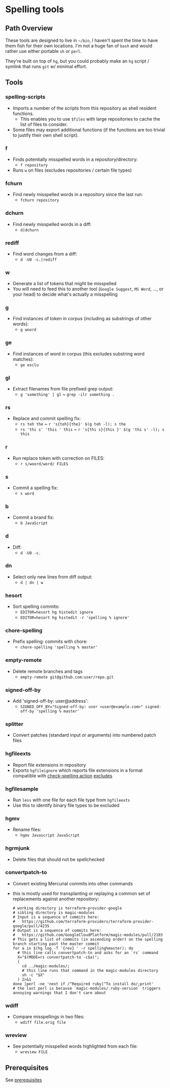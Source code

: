 # Spelling tools

## Path Overview

These tools are designed to live in `~/bin`, I haven't spent the time to have
them fish for their own locations. I'm not a huge fan of `bash` and would rather
use either portable `sh` or `perl`.

They're built on top of `hg`, but you could probably make an `hg`
script / symlink that runs `git` w/ minimal effort.

## Tools

### spelling-scripts
- Imports a number of the scripts from this repository as shell
  resident functions.
  - This enables you to use `$files` with large repositories to
    cache the list of files to consider.
- Some files may export additional functions (if the functions
  are too trivial to justify their own shell script).

### f

- Finds potentially misspelled words in a repository/directory:
  * `f repository`
- Runs `w` on files (excludes repositories / certain file types)

### fchurn

- Find newly misspelled words in a repository since the last run:
  * `fchurn repository`

### dchurn

- Find newly misspelled words in a diff:
  * `d|dchurn`

### rediff

- Find word changes from a diff:
  * `d -U0 -c.|rediff`

### w

- Generate a list of tokens that might be misspelled
- You will need to feed this to another tool (`Google Suggest`, `MS Word`, ..., or
  your head) to decide what's actually a misspelling

### g

- Find instances of token in corpus (including as substrings of other words):
  * `g woord`

### ge

- Find instances of word in corpus (this excludes substring word matches):
  * `ge exclu`

### gl

- Extract filenames from file prefixed grep output:
  * `g 'something' | gl` ~ `grep -ilr something . `

### rs

- Replace and commit spelling fix:
  * `rs teh the` ~ `r 's{teh}{the}' $(g teh -l); s the`
  * `rs 'thi s' 'this ' this` ~ `r 's{thi s}{this }' $(g 'thi s' -l); s this`

### r

- Run replace token with correction on FILES:
  * `r s/woord/word/ FILES`

### s

- Commit a spelling fix:
  * `s word`

### b

- Commit a brand fix:
  * `b JavaScript`

### d

- Diff:
  * `d -U0 -c.`

### dn

- Select only new lines from diff output:
  * `d | dn | w`

### hesort

- Sort spelling commits:
  * `EDITOR=hesort hg histedit ignore`
  * `EDITOR=hesort hg histedit -r 'spelling % ignore'`

### chore-spelling

- Prefix spelling: commits with chore:
  * `chore-spelling 'spelling % master'`

### empty-remote

- Delete remote branches and tags
  * `empty-remote git@github.com:user/repo.git`

### signed-off-by

- Add 'signed-off-by: user@address':
  * `SIGNED_OFF_BY="Signed-off-by: user <user@example.com>" signed-off-by 'spelling % master'`

### splitter

- Convert patches (standard input or arguments) into numbered patch files

### hgfileexts

- Report file extensions in repository
- Exports `hgfileignore` which reports file extensions in a format
  compatible with [check-spelling action](
  https://github.com/marketplace/actions/check-spelling)
  [excludes](
  https://github.com/check-spelling/check-spelling/wiki/Configuration#excludes)

### hgfilesample

- Run `less` with one file for each file type from `hgfileexts`
- Use this to identify binary file types to be excluded

### hgmv

- Rename files:
  * `hgmv Javascript JavaScript`

### hgrmjunk

- Delete files that should not be spellchecked

### convertpatch-to

- Convert existing Mercurial commits into other commands
- this is mostly used for transplanting or replaying a common set of replacements against another repository:

    ```
    # working directory is terraform-provider-google
    # sibling directory is magic-modules
    # Input is a sequence of commits here:
    #   https://github.com/terraform-providers/terraform-provider-google/pull/4235
    # Output is a sequence of commits here:
    #   https://github.com/GoogleCloudPlatform/magic-modules/pull/2183
    # This gets a list of commits (in ascending order) on the spelling branch starting past the master commit
    for a in $(hg log -T '{rev} ' -r spelling%master); do
      # this line calls convertpatch-to and asks for an `rs` command
      X="$(MODE=rs convertpatch-to -c$a)";
      (
        cd ../magic-modules/;
        # this line runs that command in the magic-modules directory
        sh -c "$X"
      ) 2>&1
    done |perl -ne 'next if /^Required ruby|^To install do/;print'
    # the last perl is because `magic-modules/.ruby-version` triggers annoying warnings that I don't care about
    ```

### wdiff

- Compare misspellings in two files:
  * `wdiff file.orig file`

### wreview

- See potentially misspelled words highlighted from each file:
  * `wreview FILE`

## Prerequisites

See [prerequisites](prerequisites.md)
